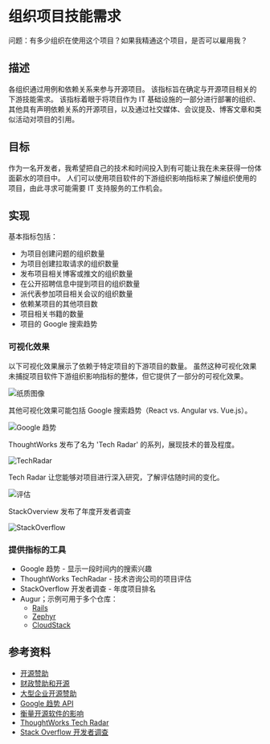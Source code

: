 # 组织项目技能需求

问题：有多少组织在使用这个项目？如果我精通这个项目，是否可以雇用我？


## 描述

各组织通过用例和依赖关系来参与开源项目。 该指标旨在确定与开源项目相关的下游技能需求。 该指标着眼于将项目作为 IT 基础设施的一部分进行部署的组织、其他具有声明依赖关系的开源项目，以及通过社交媒体、会议提及、博客文章和类似活动对项目的引用。


## 目标

作为一名开发者，我希望把自己的技术和时间投入到有可能让我在未来获得一份体面薪水的项目中。 人们可以使用项目软件的下游组织影响指标来了解组织使用的项目，由此寻求可能需要 IT 支持服务的工作机会。


## 实现

基本指标包括：
- 为项目创建问题的组织数量
- 为项目创建拉取请求的组织数量
- 发布项目相关博客或推文的组织数量
- 在公开招聘信息中提到项目的组织数量
- 派代表参加项目相关会议的组织数量
- 依赖某项目的其他项目数
- 项目相关书籍的数量
- 项目的 Google 搜索趋势


### 可视化效果

以下可视化效果展示了依赖于特定项目的下游项目的数量。 虽然这种可视化效果未捕捉项目软件下游组织影响指标的整体，但它提供了一部分的可视化效果。

![纸质图像](images/_paper.png)

其他可视化效果可能包括 Google 搜索趋势（React vs. Angular vs. Vue.js）。

![Google 趋势](images/_google_trends.png)

ThoughtWorks 发布了名为 'Tech Radar' 的系列，展现技术的普及程度。

![TechRadar](images/_tech_radar.png)

Tech Radar 让您能够对项目进行深入研究，了解评估随时间的变化。

![评估](images/_tech_react.png)

StackOverview 发布了年度开发者调查

![StackOverflow](images/_stack_overflow.png)


### 提供指标的工具

* Google 趋势 - 显示一段时间内的搜索兴趣
* ThoughtWorks TechRadar - 技术咨询公司的项目评估
* StackOverflow 开发者调查 - 年度项目排名
* Augur；示例可用于多个仓库：
  - [Rails](http://augur.osshealth.io/repo/Rails%20(wg-value)/rails/overview)
  - [Zephyr](http://augur.osshealth.io/repo/Zephyr-RTOS/zephyr/overview)
  - [CloudStack](http://augur.osshealth.io/repo/Apache%20(wg-value)/cloudstack/overview)

## 参考资料

- [开源赞助](https://opensource.org/sponsors)
- [财政赞助和开源](https://opensource.com/article/19/1/fiscal-sponsors-open-source)
- [大型企业开源赞助](https://www.networkworld.com/article/2867020/big-names-like-google-dominate-open-source-funding.html)
- [Google 趋势 API](https://www.npmjs.com/package/google-trends-api)
- [衡量开源软件的影响](https://aisel.aisnet.org/cgi/viewcontent.cgi?article=1496&context=amcis2018)
- [ThoughtWorks Tech Radar](https://www.thoughtworks.com/radar)
- [Stack Overflow 开发者调查](https://insights.stackoverflow.com/survey/2019#technology)
